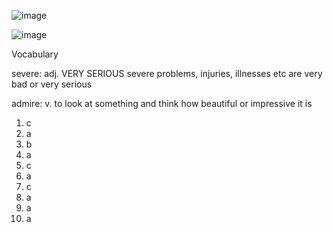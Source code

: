 ![image](https://github.com/jeuneseven/ReadingNotes/assets/8426758/cf65a2fb-a274-451d-9315-a2a8165b76e3)

![image](https://github.com/jeuneseven/ReadingNotes/assets/8426758/1e9319cc-81bf-420c-bd7f-f982e546301f)

Vocabulary

severe: adj. VERY SERIOUS severe problems, injuries, illnesses etc are very bad or very serious

admire: v. to look at something and think how beautiful or impressive it is

1. c
2. a
3. b
4. a
5. c
6. a
7. c
8. a
9. a
10. a

